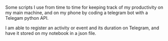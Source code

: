 Some scripts I use from time to time for keeping track of my productivity on my main machine, and on my phone by coding a telegram bot with a Telegam python API.

I am able to register an activity or event and its duration on Telegram, and have it stored on my notebook in a json file.

